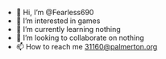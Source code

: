 - 👋 Hi, I’m @Fearless690
- 👀 I’m interested in games
- 🌱 I’m currently learning nothing
- 💞️ I’m looking to collaborate on nothing
- 📫 How to reach me 31160@palmerton.org

<!---
Fearless690/Fearless690 is a ✨ special ✨ repository because its `README.md` (this file) appears on your GitHub profile.
You can click the Preview link to take a look at your changes.
--->
